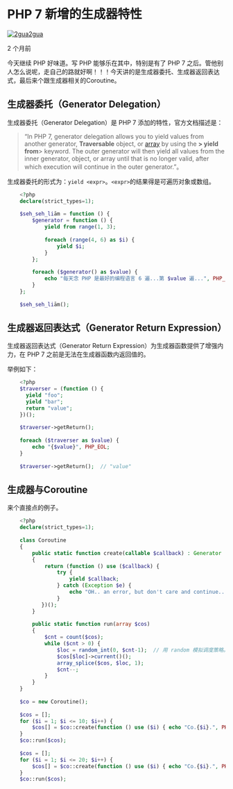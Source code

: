 # PHP 7 新增的生成器特性

[![2gua](https://pic1.zhimg.com/1033de61c_xs.jpg)](https://www.zhihu.com/people/2gua)[2gua][0]

2 个月前

今天继续 PHP 好味道。写 PHP 能够乐在其中，特别是有了 PHP 7 之后。管他别人怎么说呢，走自己的路就好啊！！！今天讲的是生成器委托、生成器返回表达式，最后来个跟生成器相关的Coroutine。

## 生成器委托（Generator Delegation）

生成器委托（Generator Delegation）是 PHP 7 添加的特性，官方文档描述是：

> “In PHP 7, generator delegation allows you to yield values from another generator, **Traversable** object, or [array][1] by using the **> yield from**>  keyword. The outer generator will then yield all values from the inner generator, object, or array until that is no longer valid, after which execution will continue in the outer generator.”。

生成器委托的形式为：`yield <expr>`。`<expr>`的结果得是可遍历对象或数组。

```php
    <?php
    declare(strict_types=1);
    
    $seh_seh_liām = function () {
        $generator = function () {
            yield from range(1, 3);
    
            foreach (range(4, 6) as $i) {
                yield $i;
            }
        };
    
        foreach ($generator() as $value) {
            echo "每天念 PHP 是最好的编程语言 6 遍...第 $value 遍...", PHP_EOL;
        }
    };
    
    $seh_seh_liām();
```

## 生成器返回表达式（Generator Return Expression）

生成器返回表达式（Generator Return Expression）为生成器函数提供了增强内力，在 PHP 7 之前是无法在生成器函数内返回值的。

举例如下：

```php
    <?php
    $traverser = (function () {
      yield "foo";
      yield "bar";
      return "value";
    })();
    
    $traverser->getReturn();
    
    foreach ($traverser as $value) {
        echo "{$value}", PHP_EOL;
    }
    
    $traverser->getReturn();  // "value"
```

## 生成器与Coroutine

来个直接点的例子。

```php
    <?php
    declare(strict_types=1);
    
    class Coroutine
    {
        public static function create(callable $callback) : Generator
        {
            return (function () use ($callback) {
                try {
                    yield $callback;
                } catch (Exception $e) {
                    echo "OH.. an error, but don't care and continue...", PHP_EOL;
                }
           })();
        }
    
        public static function run(array $cos)
        {
            $cnt = count($cos);
            while ($cnt > 0) {
                $loc = random_int(0, $cnt-1);  // 用 random 模拟调度策略。
                $cos[$loc]->current()();
                array_splice($cos, $loc, 1);
                $cnt--;
            }
        }
    }
    
    $co = new Coroutine();
    
    $cos = [];
    for ($i = 1; $i <= 10; $i++) {
        $cos[] = $co::create(function () use ($i) { echo "Co.{$i}.", PHP_EOL; });
    }
    $co::run($cos);
    
    $cos = [];
    for ($i = 1; $i <= 20; $i++) {
        $cos[] = $co::create(function () use ($i) { echo "Co.{$i}.", PHP_EOL; });
    }
    $co::run($cos);
```

[0]: https://www.zhihu.com/people/2gua
[1]: http://link.zhihu.com/?target=http%3A//php.net/manual/zh/language.types.array.php